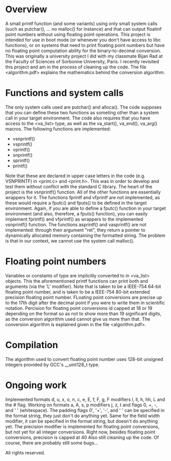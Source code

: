 # Overview
A small printf function (and some variants) using only small system calls (such as putchar(), ... no malloc() for instance) and that can output floatinf point numbers without using floating point operations. This project is intended for use in boot mode (or whenever you don't have access to libc functions), or on systems that need to print floating point numbers but have no floating point computation ability for the binary-to-decimal conversion.
This was originally a university project I did with my classmate Bijan Rad at the Faculty of Sciences of Sorbonne University, Paris.
I recently revisited this project and am in the process of cleaning up the code.
The file <algorithm.pdf> explains the mathematics behind the conversion algorithm.

# Functions and system calls
The only system calls used are putchar() and alloca(). The code supposes that you can define these two functions as someting other than a system call in your target environment. The code also requires that you have access to the <va_list> type, as well as the va_start(), va_end(), va_arg() macros.
The following functions are implemented:
- vsnprintf()
- vsprintf()
- vprintf()
- snprintf()
- sprintf()
- printf()

Note that these are declared in upper case letters in the code (e.g. VSNPRINTF) in <print.c> and <print.h>. This was in order to develop and test them without conflict with the standard C library.
The heart of the project is the vsnprintf() function. All of the other functions are essentially wrappers for it.
The functions fprintf and vfprintf are not implemented, as these would require a fputc() and fputs() to be defined in the target environment. Again, if you are able to define a fputc() function in your target environment (and also, therefore, a fputs() function), you can easily implement fprintf() and vfprintf() as wrappers to the implemented vsnprintf() function.
The functions asprintf() and vasprintf() are not implemented: through their argument "ret", they return a pointer to dynamically allocated memory containing the formatted string. The problem is that in our context, we cannot use the system call malloc().

# Floating point numbers
Variables or constants of type <float> are implicitly converted to <double> in <va_list> objects.
This the aforementioned printf functions can print both <double> and <long double> arguments (via the 'L' modifier).
Note that <double> is taken to be a IEEE-754 64-bit floating point number, and <long double> is taken to be a IEEE-754 80-bit extended precision floating point number.
FLoating point conversions are precise up to the 17th digit after the decimal point if you were to write them in scientific notation.
Percision for floating point conversions id capped at 18 or 19 depending on the format so as not to show more than 19 significant digits, as the conversion algorithm used cannot give us more than that.
The conversion algorithm is explained given in the file <algorithm.pdf>.

# Compilation
The algorithm used to convert floating point number uses 128-bit unsigned integers provided by GCC's __uint128_t type.

# Ongoing work
Implemented formats  d, u, x, o, n, c, e, E, f, F, g, F  modifiers l, ll, h, hh, L  and the  #  flag.
Working on formats  a, A, s, p  modifiers j, z, t and flags  0, +, -, and ' ' (whitespace).
The padding flags  0', '+', '-', and ' '  can be specified in the format string, they just don't do anything yet.
Same for the field width modifier, it can be specified in the format string, but doesn't do anything yet.
The precision modifier is implemented for floating point conversions, but not yet for all integer conversions.
Right now, besides floating point conversions, precision is capped at 40
Also still cleaning up the code.
Of course, there are probably still some bugs...


All rights reserved.
